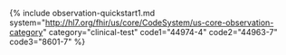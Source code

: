 
{% include observation-quickstart1.md system="http://hl7.org/fhir/us/core/CodeSystem/us-core-observation-category" category="clinical-test" code1="44974-4" code2="44963-7" code3="8601-7" %}
